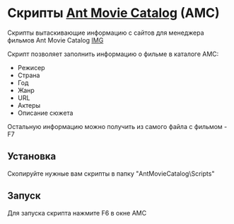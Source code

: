 Скрипты [Ant Movie Catalog](http://www.antp.be/software/moviecatalog) (AMC)
==============
Скрипты вытаскивающие информацию с сайтов для менеджера фильмов Ant Movie Catalog
[IMG](http://www.antp.be/pic/moviecatalog_main.png)

Скрипт позволяет заполнить информацию о фильме в каталоге AMC:
* Режисер 
* Страна
* Год
* Жанр
* URL
* Актеры
* Описание сюжета

Остальную информацию можно получить из самого файла с фильмом - F7

Установка
--------------
Скопируйте нужные вам скрипты в папку "AntMovieCatalog\Scripts"

Запуск
--------------
Для запуска скрипта нажмите F6 в окне AMC
